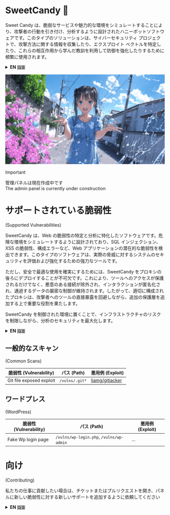 # SweetCandy 🍬

Sweet Candy は、脆弱なサービスや魅力的な環境をシミュレートすることにより、攻撃者の行動を引き付け、分析するように設計されたハニーポットソフトウェアです。このタイプのソリューションは、サイバーセキュリティ プロジェクトで、攻撃方法に関する情報を収集したり、エクスプロイト ベクトルを特定したり、これらの相互作用から学んだ教訓を利用して防御を強化したりするために頻繁に使用されます。

<details>
<summary><b>EN 🇬🇧</b></summary>
<br>
Sweet Candy is a honeypot software designed to attract and analyze the behavior of attackers by simulating vulnerable services or attractive environments. This type of solution is frequently used in cybersecurity projects to collect information on attack methods, identify exploit vectors, or strengthen defenses by drawing on the lessons learned from these interactions.
</details>

![](./.github/banner.png)

> [!IMPORTANT]  
> 管理パネルは現在作成中です\
> The admin panel is currently under construction

# サポートされている脆弱性
(Supported Vulnerabilities)

SweetCandy は、Web の脆弱性の特定と分析に特化したソフトウェアです。危険な環境をシミュレートするように設計されており、SQL インジェクション、XSS の脆弱性、構成エラーなど、Web アプリケーションの潜在的な脆弱性を検出できます。このタイプのソフトウェアは、実際の脅威に対するシステムのセキュリティを評価および強化するための強力なツールです。

ただし、安全で最適な使用を確実にするためには、SweetCandy をプロキシの後ろにデプロイすることが不可欠です。これにより、ツールへのアクセスが保護されるだけでなく、悪意のある接続が除外され、インタラクションが匿名化され、通過するデータの厳密な制御が維持されます。したがって、適切に構成されたプロキシは、攻撃者へのツールの直接暴露を回避しながら、追加の保護層を追加する上で重要な役割を果たします。

SweetCandy を制御された環境に置くことで、インフラストラクチャのリスクを制限しながら、分析のセキュリティを最大化します。


<details>
<summary><b>EN 🇬🇧</b></summary>
<br>
SweetCandy is a software specialized in the identification and analysis of web vulnerabilities. Designed to simulate risky environments, it can detect potential vulnerabilities in web applications, such as SQL injections, XSS vulnerabilities, or configuration errors. This type of software is a powerful tool for assessing and strengthening the security of systems against real threats.
<br><br>
However, to ensure safe and optimal use, it is essential to deploy SweetCandy behind a proxy. This not only protects access to the tool, but also filters out malicious connections, anonymizes interactions, and maintains strict control over data that passes through. A well-configured proxy therefore plays a crucial role in adding an additional layer of protection, while avoiding any direct exposure of the tool to attackers.
<br><br>
By placing SweetCandy in a controlled environment, you maximize the security of your analytics while limiting risks to your infrastructure.
</details>


## 一般的なスキャン
(Common Scans)

| 脆弱性 (Vulnerability) | パス (Path) | 悪用例 (Exploit) |
| --- | --- | --- |
| Git file exposed exploit | `/vulns/.git*` | [liamg/gitjacker](https://github.com/liamg/gitjacker)


## ワードプレス
(WordPress)

| 脆弱性 (Vulnerability) | パス (Path) | 悪用例 (Exploit) |
| --- | --- | --- |
| Fake Wp login page | `/vulns/wp-login.php`, `/vulns/wp-admin` | ... |


# 向け
(Contributing)

私たちの仕事に貢献したい場合は、チケットまたはプルリクエストを開き、パネルに新しい脆弱性に対する新しいサポートを追加するように依頼してください

<details>
<summary><b>EN 🇬🇧</b></summary>
<br>
If you want to contribute to our work, please just open an issue or a pull request and ask to add a new support for a new vulnerability in the panel
</details>
